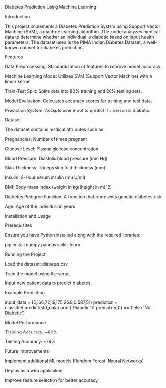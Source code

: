 Diabetes Prediction Using Machine Learning

Introduction

This project implements a Diabetes Prediction System using Support Vector Machine (SVM), a machine learning algorithm. The model analyzes medical data to determine whether an individual is diabetic based on input health parameters. The dataset used is the PIMA Indian Diabetes Dataset, a well-known dataset for diabetes prediction.

Features

Data Preprocessing: Standardization of features to improve model accuracy.

Machine Learning Model: Utilizes SVM (Support Vector Machine) with a linear kernel.

Train-Test Split: Splits data into 80% training and 20% testing sets.

Model Evaluation: Calculates accuracy scores for training and test data.

Prediction System: Accepts user input to predict if a person is diabetic.

Dataset

The dataset contains medical attributes such as:

Pregnancies: Number of times pregnant

Glucose Level: Plasma glucose concentration

Blood Pressure: Diastolic blood pressure (mm Hg)

Skin Thickness: Triceps skin fold thickness (mm)

Insulin: 2-Hour serum insulin (mu U/ml)

BMI: Body mass index (weight in kg/(height in m)^2)

Diabetes Pedigree Function: A function that represents genetic diabetes risk

Age: Age of the individual in years

Installation and Usage

Prerequisites

Ensure you have Python installed along with the required libraries:

pip install numpy pandas scikit-learn

Running the Project

Load the dataset: diabetes.csv

Train the model using the script.

Input new patient data to predict diabetes.

Example Prediction

input_data = (5,166,72,19,175,25.8,0.587,51)
prediction = classifier.predict(std_data)
print('Diabetic' if prediction[0] == 1 else 'Not Diabetic')

Model Performance

Training Accuracy: ~80%

Testing Accuracy: ~76%

Future Improvements

Implement additional ML models (Random Forest, Neural Networks)

Deploy as a web application

Improve feature selection for better accuracy

